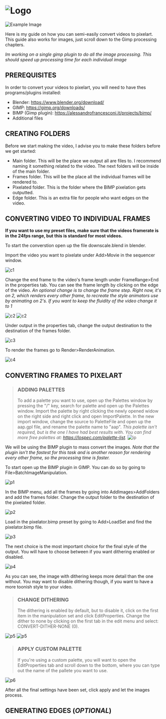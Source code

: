 # ![Logo](/assets/logo.png)

![Example Image](/assets/example1.png)

Here is my guide on how you can semi-easily convert videos to pixelart. This guide also works for images, just scroll down to the Gimp processing chapters. 

*Im working on a single gimp plugin to do all the image processing. This should speed up processing time for each individual image*

## PREREQUISITES

In order to convert your videos to pixelart, you will need to have thes programs/plugins installed:

- Blender: https://www.blender.org/download/
- GIMP: https://gimp.org/downloads/
- BIMP (Gimp plugin): https://alessandrofrancesconi.it/projects/bimp/
- Additional files

## CREATING FOLDERS

Before we start making the video, I advise you to make these folders before we get started:

- Main folder. This will be the place we output all are files to. I recommend naming it something related to the video. The next folders will be inside of the main folder.
- Frames folder. This will be the place all the individual frames will be rendered to.
- Pixelated folder. This is the folder where the BIMP pixelation gets outputted.
- Edge folder. This is an extra file for people who want edges on the video.

## CONVERTING VIDEO TO INDIVIDUAL FRAMES

**If you want to use my preset files, make sure that the videos framerate is in the 24fps range, but this is standard for most videos.**

To start the converstion open up the file downscale.blend in blender. 

Import the video you want to pixelate under Add>Movie in the sequencer window. 

![c1](/assets/addmovie.png)

Change the end frame to the video's frame length under FrameRange>End in the properties tab. You can see the frame length by clicking on the edge of the video. *An optional change is to change the frame step. Right now, it's on 2, which renders every other frame, to recreate the style animators use by animating on 2's. If you want to keep the fluidity of the video change it to 1*

![c2](/assets/framelength.png)
![c2](/assets/frameend.png)

Under output in the properties tab, change the output destination to the destination of the frames folder.

![c3](/assets/outputframes.png)

To render the frames go to Render>RenderAnimation.

![c4](/assets/renderframes.png)

## CONVERTING FRAMES TO PIXELART

> ### ADDING PALETTES
> To add a palette you want to use, open up the Palettes window by pressing the "/" key, search for palette and open up the Palettes window.
> Import the palette by right clicking the newly opened widow on the right side and right click and open ImportPalette.
> In the new import window, change the source to PaletteFile and open up the aap.gpl file, and rename the palette name to "aap". *This palette isn't required, but is the one I have had best results with. You can find more free palettes at: https://lospec.com/palette-list.*
> ![ip](/assets/importpalette.png)

We will be using the BIMP plugin to mass convert the images. *Note that the plugin isn't the fastest for this task and is another reason for rendering every other frame, so the processing time is faster.*

To start open up the BIMP plugin in GIMP. You can do so by going to File>BatchImageManipulation.

![p1](/assets/openbimp.png)

In the BIMP menu, add all the frames by going into AddImages>AddFolders and add the frames folder. Change the output folder to the destination of the pixelated folder.

![p2](/assets/addinputoutputbimp.png)

Load in the pixelator.bimp preset by going to Add>LoadSet and find the pixelator.bimp file.

![p3](/assets/loadbimppreset.png)

The next choice is the most important choice for the final style of the output. You will have to choose between if you want dithering enabled or disabled.

![p4](/assets/dithercompare.png)

As you can see, the image with dithering keeps more detail than the one without. You may want to disable dithering though, if you want to have a more toonish style to your video. 

> ### CHANGE DITHERING
> The dithering is enabled by default, but to disable it, click on the first item in the manipulation set and click EditProperties. Change the dither to none by clicking on the first tab in the edit menu and select: CONVERT-DITHER-NONE (0).

![p5](/assets/editmanip.png)
![p5](/assets/changedither.png)

> ### APPLY CUSTOM PALETTE
> If you're using a custom palette, you will want to open the EditProperties tab and scroll down to the bottom, where you can type out the name of the pallete you want to use.

![p6](/assets/changepalette.png)

After all the final settings have been set, click apply and let the images process.

## GENERATING EDGES (*OPTIONAL*)
